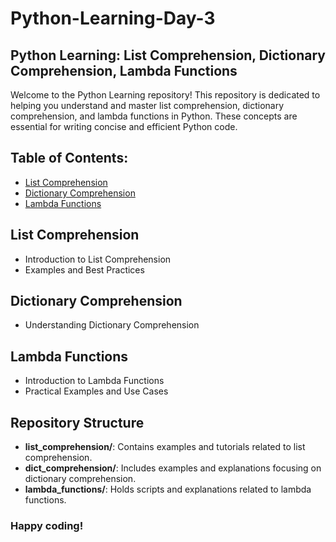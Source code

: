 # Python-Learning-Day-3
## Python Learning: List Comprehension, Dictionary Comprehension, Lambda Functions

Welcome to the Python Learning repository! This repository is dedicated to helping you understand and master list comprehension, dictionary comprehension, and lambda functions in Python. These concepts are essential for writing concise and efficient Python code.

## Table of Contents:

- [List Comprehension](#list-comprehension)
- [Dictionary Comprehension](#dictionary-comprehension)
- [Lambda Functions](#lambda-functions)

## List Comprehension

- Introduction to List Comprehension
- Examples and Best Practices

## Dictionary Comprehension

- Understanding Dictionary Comprehension

## Lambda Functions

- Introduction to Lambda Functions
- Practical Examples and Use Cases

## Repository Structure

- **list_comprehension/**: Contains examples and tutorials related to list comprehension.
- **dict_comprehension/**: Includes examples and explanations focusing on dictionary comprehension.
- **lambda_functions/**: Holds scripts and explanations related to lambda functions.

### Happy coding!

